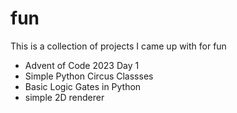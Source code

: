 # fun

This is a collection of projects I came up with for fun

- Advent of Code 2023 Day 1
- Simple Python Circus Classses
- Basic Logic Gates in Python
- simple 2D renderer
